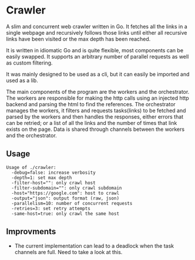 # Crawler

A slim and concurrent web crawler written in Go. It fetches all the links in a single webpage and recursively follows
those links until either all recursive links have been visited or the max depth has been reached.

It is written in idiomatic Go and is quite flexible, most components can be easily swapped. It supports an arbitrary number
of parallel requests as well as custom filtering.

It was mainly designed to be used as a cli, but it can easily be imported and used as a lib.

The main components of the program are the workers and the orchestrator. The workers are responsible for making the http
calls using an injected http backend and parsing the html to find the references. The orchestrator manages the workers, 
it filters and requests tasks(links) to be fetched and parsed by the workers and then handles the responses, either errors
that can be retried; or a list of all the links and the number of times that link exists on the page. Data is shared through
channels between the workers and the orchestrator.

## Usage
```
Usage of ./crawler:
  -debug=false: increase verbosity
  -depth=1: set max depth
  -filter-host="": only crawl host
  -filter-subdomain="": only crawl subdomain
  -host="https://google.com": host to crawl
  -output="json": output format (raw, json)
  -parallelism=10: number of concurrent requests
  -retries=3: set retry attempts
  -same-host=true: only crawl the same host
```

## Improvments
- The current implementation can lead to a deadlock when the task channels are full. Need to take a look at this.

